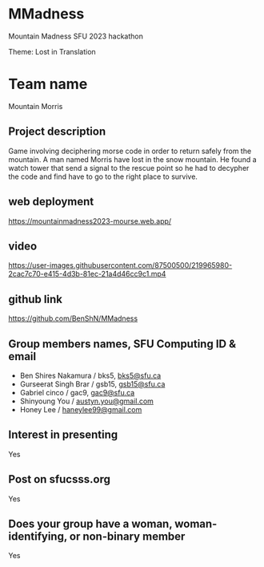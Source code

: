 # MMadness

Mountain Madness SFU 2023 hackathon

Theme: Lost in Translation

# Team name

Mountain Morris

## Project description

Game involving deciphering morse code in order to return safely from the mountain. 
A man named Morris have lost in the snow mountain. He found a watch tower that send a signal to the rescue point so he had to decypher the code and find have to go to the right place to  survive.

## web deployment

https://mountainmadness2023-mourse.web.app/


## video

https://user-images.githubusercontent.com/87500500/219965980-2cac7c70-e415-4d3b-81ec-21a4d46cc9c1.mp4



## github link

https://github.com/BenShN/MMadness



## Group members names, SFU Computing ID & email
- Ben Shires Nakamura / bks5, bks5@sfu.ca
- Gurseerat Singh Brar / gsb15, gsb15@sfu.ca
- Gabriel cinco / gac9, gac9@sfu.ca 
- Shinyoung You / austyn.you@gmail.com
- Honey Lee / haneylee99@gmail.com


## Interest in presenting 

Yes

## Post on sfucsss.org

Yes

## Does your group have a woman, woman-identifying, or non-binary member 

Yes

